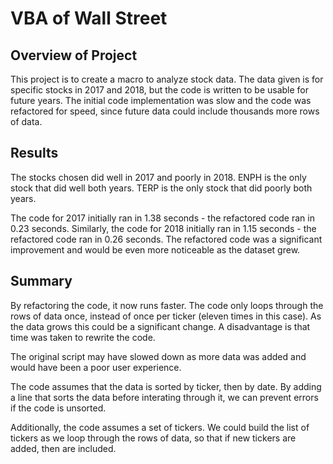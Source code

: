 # VBA of Wall  Street

## Overview of Project
This project is to create a macro to analyze stock data. The data given is for specific stocks in 2017 and 2018, but the code is written to be usable for future years. The initial code implementation was slow and the code was refactored for speed, since future data could include thousands more rows of data.

## Results
 The stocks chosen did well in 2017 and poorly in 2018. ENPH is the only stock that did well both years. TERP is the only stock that did poorly both years.
 
 The code for 2017 initially ran in 1.38 seconds - the refactored code ran in 0.23 seconds. Similarly, the code for 2018 initially ran in 1.15 seconds - the refactored code ran in 0.26 seconds. The refactored code was a significant improvement and would be even more noticeable as the dataset grew.
 
## Summary
By refactoring the code, it now runs faster. The code only loops through the rows of data once, instead of once per ticker (eleven times in this case). As the data grows this could be a significant change. A disadvantage is that time was taken to rewrite the code.

The original script may have slowed down as more data was added and would have been a poor user experience.

The code assumes that the data is sorted by ticker, then by date. By adding a line that sorts the data before interating through it, we can prevent errors if the code is unsorted.

Additionally, the code assumes a set of tickers. We could build the list of tickers as we loop through the rows of data, so that if new tickers are added, then are included.
